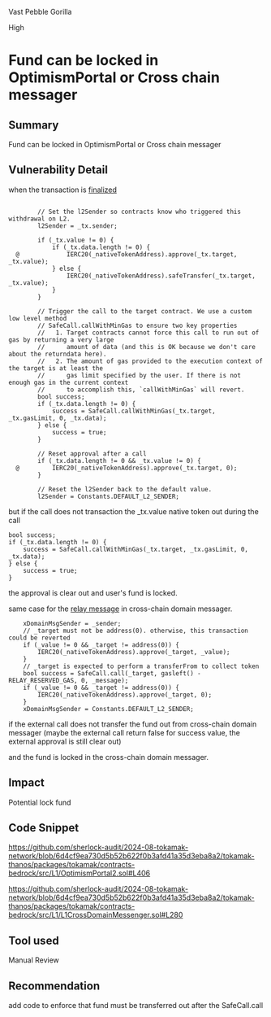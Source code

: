 Vast Pebble Gorilla

High

# Fund can be locked in OptimismPortal or Cross chain messager

## Summary

Fund can be locked in OptimismPortal or Cross chain messager

## Vulnerability Detail

when the transaction is [finalized](https://github.com/sherlock-audit/2024-08-tokamak-network/blob/6d4cf9ea730d5b52b622f0b3afd41a35d3eba8a2/tokamak-thanos/packages/tokamak/contracts-bedrock/src/L1/OptimismPortal2.sol#L406)

```solidity

        // Set the l2Sender so contracts know who triggered this withdrawal on L2.
        l2Sender = _tx.sender;

        if (_tx.value != 0) {
            if (_tx.data.length != 0) {
  @             IERC20(_nativeTokenAddress).approve(_tx.target, _tx.value);
            } else {
                IERC20(_nativeTokenAddress).safeTransfer(_tx.target, _tx.value);
            }
        }

        // Trigger the call to the target contract. We use a custom low level method
        // SafeCall.callWithMinGas to ensure two key properties
        //   1. Target contracts cannot force this call to run out of gas by returning a very large
        //      amount of data (and this is OK because we don't care about the returndata here).
        //   2. The amount of gas provided to the execution context of the target is at least the
        //      gas limit specified by the user. If there is not enough gas in the current context
        //      to accomplish this, `callWithMinGas` will revert.
        bool success;
        if (_tx.data.length != 0) {
            success = SafeCall.callWithMinGas(_tx.target, _tx.gasLimit, 0, _tx.data);
        } else {
            success = true;
        }

        // Reset approval after a call
        if (_tx.data.length != 0 && _tx.value != 0) {
  @         IERC20(_nativeTokenAddress).approve(_tx.target, 0);
        }

        // Reset the l2Sender back to the default value.
        l2Sender = Constants.DEFAULT_L2_SENDER;
```

but if the call does not transaction the _tx.value native token out during the call

```solidity
bool success;
if (_tx.data.length != 0) {
    success = SafeCall.callWithMinGas(_tx.target, _tx.gasLimit, 0, _tx.data);
} else {
    success = true;
}
```

the approval is clear out and user's fund is locked.

same case for the [relay message](https://github.com/sherlock-audit/2024-08-tokamak-network/blob/6d4cf9ea730d5b52b622f0b3afd41a35d3eba8a2/tokamak-thanos/packages/tokamak/contracts-bedrock/src/L1/L1CrossDomainMessenger.sol#L280) in cross-chain domain messager.

```solidity
    xDomainMsgSender = _sender;
    // _target must not be address(0). otherwise, this transaction could be reverted
    if (_value != 0 && _target != address(0)) {
        IERC20(_nativeTokenAddress).approve(_target, _value);
    }
    // _target is expected to perform a transferFrom to collect token
    bool success = SafeCall.call(_target, gasleft() - RELAY_RESERVED_GAS, 0, _message);
    if (_value != 0 && _target != address(0)) {
        IERC20(_nativeTokenAddress).approve(_target, 0);
    }
    xDomainMsgSender = Constants.DEFAULT_L2_SENDER;
```

if the external call does not transfer the fund out from cross-chain domain messager (maybe the external call return false for success value, the external approval is still clear out)

and the fund is locked in the cross-chain domain messager.

## Impact

Potential lock fund

## Code Snippet

https://github.com/sherlock-audit/2024-08-tokamak-network/blob/6d4cf9ea730d5b52b622f0b3afd41a35d3eba8a2/tokamak-thanos/packages/tokamak/contracts-bedrock/src/L1/OptimismPortal2.sol#L406

https://github.com/sherlock-audit/2024-08-tokamak-network/blob/6d4cf9ea730d5b52b622f0b3afd41a35d3eba8a2/tokamak-thanos/packages/tokamak/contracts-bedrock/src/L1/L1CrossDomainMessenger.sol#L280

## Tool used

Manual Review

## Recommendation

add code to enforce that fund must be transferred out after the SafeCall.call